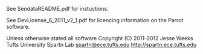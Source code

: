See SendataREADME.pdf for instuctions.

See DevLicense_6_2011_v2_1.pdf for licencing information on the Parrot software.

Unless otherwise stated all software Copyright (C) 2011-2012 Jesse Weeks Tufts University Spartn Lab spartn@ece.tufts.edu http://spartn.ece.tufts.edu